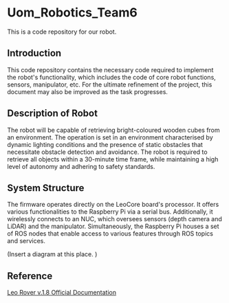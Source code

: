 # Uom_Robotics_Team6

This is a code repository for our robot.

## Introduction

This code repository contains the necessary code required to implement the robot's functionality, which includes the code of core robot functions, sensors, manipulator, etc. For the ultimate refinement of the project, this document may also be improved as the task progresses.

## Description of Robot

The robot will be capable of retrieving bright-coloured wooden cubes from an environment. The operation is set in an environment characterised by dynamic lighting conditions and the presence of static obstacles that necessitate obstacle detection and avoidance. The robot is required to retrieve all objects within a 30-minute time frame, while maintaining a high level of autonomy and adhering to safety standards.

## System Structure

The firmware operates directly on the LeoCore board's processor. It offers various functionalities to the Raspberry Pi via a serial bus. Additionally, it wirelessly connects to an NUC, which oversees sensors (depth camera and LiDAR) and the manipulator. Simultaneously, the Raspberry Pi houses a set of ROS nodes that enable access to various features through ROS topics and services.

(Insert a diagram at this place. )

## Reference

[Leo Rover v.1.8 Official Documentation](https://www.leorover.tech/knowledge-base)
